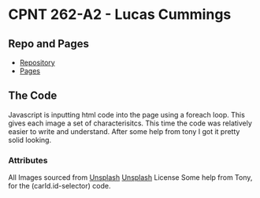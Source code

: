 # CPNT 262-A2 - Lucas Cummings
## Repo and Pages
* [Repository](https://github.com/lucas-cq/cpnt262-a2)
* [Pages](https://lucas-cq.github.io/cpnt262-a2/)

## The Code
Javascript is inputting html code into the page using a foreach loop. This gives each image a set of characterisitcs. This time the code was relatively easier to write and understand. After some help from tony I got it pretty solid looking.

### Attributes
All Images sourced from [Unsplash](https://unsplash.com/)
[Unsplash](https://unsplash.com/license) License
Some help from Tony, for the (carId.id-selector) code.